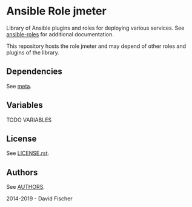 # Ansible Role jmeter

Library of Ansible plugins and roles for deploying various services.
See [ansible-roles](https://github.com/davidfischer-ch/ansible-roles) for additional documentation.

This repository hosts the role jmeter and may depend of other roles and plugins of the library.

## Dependencies

See [meta](meta/main.yml).

## Variables

TODO VARIABLES

## License

See [LICENSE.rst](LICENSE.rst).

## Authors

See [AUTHORS](AUTHORS).

2014-2019 - David Fischer
